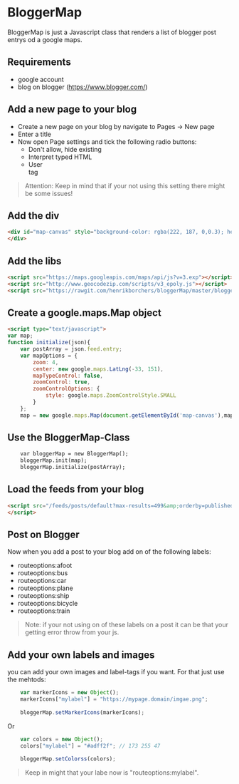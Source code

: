 # BloggerMap 

BloggerMap is just a Javascript class that renders a list of blogger post entrys od a google maps.

## Requirements
  - google account
  - blog on blogger (https://www.blogger.com/)

## Add a new page to your blog
- Create a new page on your blog by navigate to Pages -> New page
- Enter a title 
- Now open Page settings and tick the following radio buttons:
    - Don't allow, hide existing
    - Interpret typed HTML
    - User <br> tag

> Attention: Keep in mind that if your not using this setting there might be some issues! 

## Add the div
```html
<div id="map-canvas" style="background-color: rgba(222, 187, 0,0.3); height: 600px; margin: 0px; padding: 0px; width: 100%;">
</div>
```
 ## Add the libs
```html 
<script src="https://maps.googleapis.com/maps/api/js?v=3.exp"></script>
<script src="http://www.geocodezip.com/scripts/v3_epoly.js"></script>
<script src="https://rawgit.com/henrikborchers/bloggerMap/master/bloggerMap.js"></script>
```
 ## Create a google.maps.Map object
```html 
<script type="text/javascript">
var map;
function initialize(json){
    var postArray = json.feed.entry;
    var mapOptions = {
        zoom: 4,
        center: new google.maps.LatLng(-33, 151),
        mapTypeControl: false,  
        zoomControl: true,
        zoomControlOptions: {
            style: google.maps.ZoomControlStyle.SMALL
        }
    };
    map = new google.maps.Map(document.getElementById('map-canvas'),mapOptions);
```
 ## Use the BloggerMap-Class
```html 
    var bloggerMap = new BloggerMap();
    bloggerMap.init(map);    
    bloggerMap.initialize(postArray);  
```
 ## Load the feeds from your blog
```html 
<script src="/feeds/posts/default?max-results=499&amp;orderby=published&amp;alt=json-in-script&amp;callback=initialize">
</script>
```

## Post on Blogger
Now when you add a post to your blog add on of the following labels:
- routeoptions:afoot
- routeoptions:bus
- routeoptions:car
- routeoptions:plane
- routeoptions:ship
- routeoptions:bicycle
- routeoptions:train

> Note: if your not using on of these labels on a post it can be that your getting error throw from your js.

## Add your own labels and images
you can add your own images and label-tags if you want. For that just use the mehtods:
```javascript 
    var markerIcons = new Object();
    markerIcons["mylabel"] = "https://mypage.domain/imgae.png"; 
     
    bloggerMap.setMarkerIcons(markerIcons);
```
Or
```javascript     
    var colors = new Object();
    colors["mylabel"] = "#adff2f"; // 173 255 47
    
    bloggerMap.setColorss(colors);
```
> Keep in might that your labe now is "routeoptions:mylabel".
